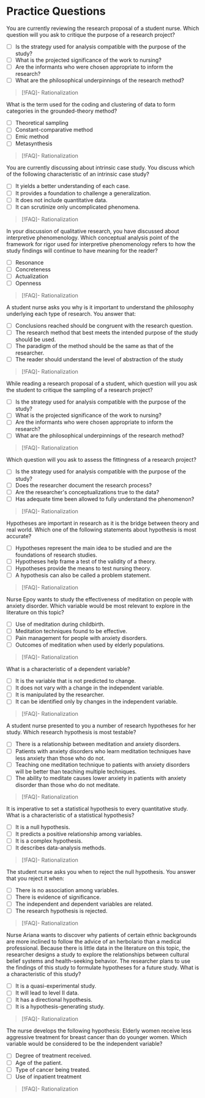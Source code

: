# Practice Questions
You are currently reviewing the research proposal of a student nurse. Which question will you ask to critique the purpose of a research project?
- [ ] Is the strategy used for analysis compatible with the purpose of the study?
- [ ] What is the projected significance of the work to nursing?
- [ ] Are the informants who were chosen appropriate to inform the research?
- [ ] What are the philosophical underpinnings of the research method?
>[!FAQ]- Rationalization
>

What is the term used for the coding and clustering of data to form categories in the grounded-theory method?
- [ ] Theoretical sampling
- [ ] Constant-comparative method
- [ ] Emic method
- [ ] Metasynthesis
>[!FAQ]- Rationalization
>

You are currently discussing about intrinsic case study. You discuss which of the following characteristic of an intrinsic case study?
- [ ] It yields a better understanding of each case.
- [ ] It provides a foundation to challenge a generalization.
- [ ] It does not include quantitative data.
- [ ] It can scrutinize only uncomplicated phenomena.
>[!FAQ]- Rationalization
>

In your discussion of qualitative research, you have discussed about interpretive phenomenology. Which conceptual analysis point of the framework for rigor used for interpretive phenomenology refers to how the study findings will continue to have meaning for the reader?
- [ ] Resonance
- [ ] Concreteness
- [ ] Actualization
- [ ] Openness
>[!FAQ]- Rationalization
>

A student nurse asks you why is it important to understand the philosophy underlying each type of research. You answer that:
- [ ] Conclusions reached should be congruent with the research question.
- [ ] The research method that best meets the intended purpose of the study should be used.
- [ ] The paradigm of the method should be the same as that of the researcher.
- [ ] The reader should understand the level of abstraction of the study
>[!FAQ]- Rationalization
>

While reading a research proposal of a student, which question will you ask the student to critique the sampling of a research project?
- [ ] Is the strategy used for analysis compatible with the purpose of the study?
- [ ] What is the projected significance of the work to nursing?
- [ ] Are the informants who were chosen appropriate to inform the research?
- [ ] What are the philosophical underpinnings of the research method?
>[!FAQ]- Rationalization
>

Which question will you ask to assess the fittingness of a research project?
- [ ] Is the strategy used for analysis compatible with the purpose of the study?
- [ ] Does the researcher document the research process?
- [ ] Are the researcher's conceptualizations true to the data?
- [ ] Has adequate time been allowed to fully understand the phenomenon?
>[!FAQ]- Rationalization
>

Hypotheses are important in research as it is the bridge between theory and real world. Which one of the following statements about hypothesis is most accurate?
- [ ] Hypotheses represent the main idea to be studied and are the foundations of research studies.
- [ ] Hypotheses help frame a test of the validity of a theory.
- [ ] Hypotheses provide the means to test nursing theory.
- [ ] A hypothesis can also be called a problem statement.
>[!FAQ]- Rationalization
>

Nurse Epoy wants to study the effectiveness of meditation on people with anxiety disorder. Which variable would be most relevant to explore in the literature on this topic?
- [ ] Use of meditation during childbirth.
- [ ] Meditation techniques found to be effective.
- [ ] Pain management for people with anxiety disorders.
- [ ] Outcomes of meditation when used by elderly populations.
>[!FAQ]- Rationalization
>

What is a characteristic of a dependent variable?
- [ ] It is the variable that is not predicted to change.
- [ ] It does not vary with a change in the independent variable.
- [ ] It is manipulated by the researcher.
- [ ] It can be identified only by changes in the independent variable.
>[!FAQ]- Rationalization
>

A student nurse presented to you a number of research hypotheses for her study. Which research hypothesis is most testable?
- [ ] There is a relationship between meditation and anxiety disorders.
- [ ] Patients with anxiety disorders who learn meditation techniques have less anxiety than those who do not.
- [ ] Teaching one meditation technique to patients with anxiety disorders will be better than teaching multiple techniques.
- [ ] The ability to meditate causes lower anxiety in patients with anxiety disorder than those who do not meditate.
>[!FAQ]- Rationalization
>

It is imperative to set a statistical hypothesis to every quantitative study. What is a characteristic of a statistical hypothesis?
- [ ] It is a null hypothesis.
- [ ] It predicts a positive relationship among variables.
- [ ] It is a complex hypothesis.
- [ ] It describes data-analysis methods.
>[!FAQ]- Rationalization
>

The student nurse asks you when to reject the null hypothesis. You answer that you reject it when:
- [ ] There is no association among variables.
- [ ] There is evidence of significance.
- [ ] The independent and dependent variables are related.
- [ ] The research hypothesis is rejected.
>[!FAQ]- Rationalization
>

Nurse Ariana wants to discover why patients of certain ethnic backgrounds are more inclined to follow the advice of an herbolario than a medical professional. Because there is little data in the literature on this topic, the researcher designs a study to explore the relationships between cultural belief systems and health-seeking behavior. The researcher plans to use the findings of this study to formulate hypotheses for a future study. What is a characteristic of this study?
- [ ] It is a quasi-experimental study.
- [ ] It will lead to level II data.
- [ ] It has a directional hypothesis.
- [ ] It is a hypothesis-generating study.
>[!FAQ]- Rationalization
>

The nurse develops the following hypothesis: Elderly women receive less aggressive treatment for breast cancer than do younger women. Which variable would be considered to be the independent variable?
- [ ] Degree of treatment received.
- [ ] Age of the patient.
- [ ] Type of cancer being treated.
- [ ] Use of inpatient treatment
>[!FAQ]- Rationalization
>

